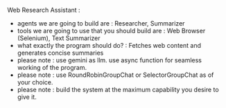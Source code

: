  Web Research Assistant :
  - agents we are going to build are : Researcher, Summarizer
  - tools we are going to use that you should build are : Web Browser (Selenium), Text Summarizer
  - what exactly the program should do? : Fetches web content and generates concise summaries
  - please note : use gemini as llm. use async function for seamless working of the program.
  - please note : use RoundRobinGroupChat or SelectorGroupChat as of your choice.
  - please note : build the system at the maximum capability you desire to give it.
